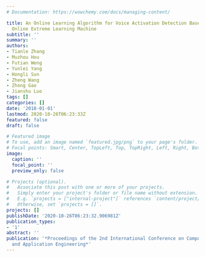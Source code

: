 ```yaml
---
# Documentation: https://wowchemy.com/docs/managing-content/

title: An Online Learning Algorithm for Voice Activation Detection Based on a Pretrained
  Online Extreme Learning Machine
subtitle: ''
summary: ''
authors:
- Tianle Zhang
- Muzhou Hou
- Futian Weng
- Yunlei Yang
- Hongli Sun
- Zheng Wang
- Zhong Gao
- Jianshu Luo
tags: []
categories: []
date: '2018-01-01'
lastmod: 2020-10-26T06:23:33Z
featured: false
draft: false

# Featured image
# To use, add an image named `featured.jpg/png` to your page's folder.
# Focal points: Smart, Center, TopLeft, Top, TopRight, Left, Right, BottomLeft, Bottom, BottomRight.
image:
  caption: ''
  focal_point: ''
  preview_only: false

# Projects (optional).
#   Associate this post with one or more of your projects.
#   Simply enter your project's folder or file name without extension.
#   E.g. `projects = ["internal-project"]` references `content/project/deep-learning/index.md`.
#   Otherwise, set `projects = []`.
projects: []
publishDate: '2020-10-26T06:23:32.906981Z'
publication_types:
- '1'
abstract: ''
publication: '*Proceedings of the 2nd International Conference on Computer Science
  and Application Engineering*'
---
```

